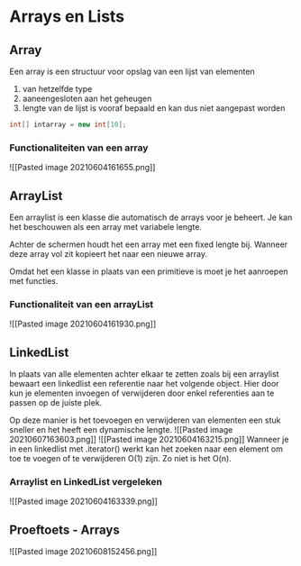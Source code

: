 # Arrays en Lists
## Array
Een array is een structuur voor opslag van een lijst van elementen
1. van hetzelfde type
2. aaneengesloten aan het geheugen
3. lengte van de lijst is vooraf bepaald en kan dus niet aangepast worden

```java
int[] intarray = new int[10];
```
### Functionaliteiten van een array
![[Pasted image 20210604161655.png]]

## ArrayList
Een arraylist is een klasse die automatisch de arrays voor je beheert. Je kan het beschouwen als een array met variabele lengte.

Achter de schermen houdt het een array met een fixed lengte bij. Wanneer deze array vol zit kopieert het naar een nieuwe array.

Omdat het een klasse in plaats van een primitieve is moet je het aanroepen met functies.

### Functionaliteit van een arrayList
![[Pasted image 20210604161930.png]]

## LinkedList
In plaats van alle elementen achter elkaar te zetten zoals bij een arraylist bewaart een linkedlist een referentie naar het volgende object. Hier door kun je elementen invoegen of verwijderen door enkel referenties aan te passen op de juiste plek.

Op deze manier is het toevoegen en verwijderen van elementen een stuk sneller en het heeft een dynamische lengte.
![[Pasted image 20210607163603.png]]
![[Pasted image 20210604163215.png]]
Wanneer je in een linkedlist met .iterator() werkt kan het zoeken naar een element om toe te voegen of te verwijderen O(1) zijn. Zo niet is het O(n).
### Arraylist en LinkedList vergeleken
![[Pasted image 20210604163339.png]]

## Proeftoets - Arrays
![[Pasted image 20210608152456.png]]